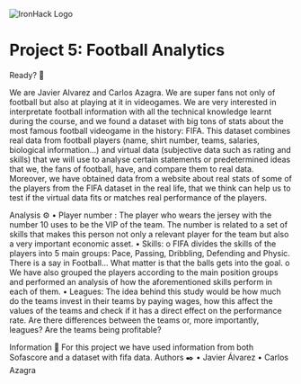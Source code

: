 ![IronHack Logo](https://s3-eu-west-1.amazonaws.com/ih-materials/uploads/upload_d5c5793015fec3be28a63c4fa3dd4d55.png)

# Project 5: Football Analytics

Ready? 🚀

We are Javier Alvarez and Carlos Azagra.
We are super fans not only of football but also at playing at it in videogames. We are very interested in interpretate football information with all the technical knowledge learnt during the course, and we found a dataset with big tons of stats about the most famous football videogame in the history: FIFA.
This dataset combines real data from football players (name, shirt number, teams, salaries, biological information...) and virtual data (subjective data such as rating and skills) that we will use to analyse certain statements or predetermined ideas that we, the fans of football, have, and compare them to real data.
Moreover, we have obtained data from a website about real stats of some of the players from the FIFA dataset in the real life, that we think can help us to test if the virtual data fits or matches real performance of the players.


Analysis ⚙️
•	Player number : The player who wears the jersey with the number 10 uses to be the VIP of the team. The number is related to a set of skills that makes this person not only a relevant player for the team but also a very important economic asset. 
•	Skills: 
o	FIFA divides the skills of the players into 5 main groups: Pace, Passing, Dribbling, Defending and Physic. There is a say in Football... What matter is that the balls gets into the goal.
o	We have also grouped the players according to the main position groups and performed an analysis of how the aforementioned skills perform in each of them.
•	Leagues: The idea behind this study would be how much do the teams invest in their teams by paying wages, how this affect the values of the teams and check if it has a direct effect on the performance rate. Are there differences between the teams or, more importantly, leagues? Are the teams being profitable?

Information 📖
For this project we have used information from both Sofascore and a dataset with fifa data.
Authors ✒️
•	Javier Álvarez
•	Carlos Azagra



